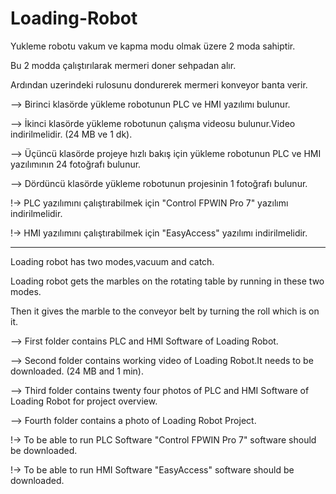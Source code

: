 # Loading-Robot

Yukleme robotu vakum ve kapma modu olmak üzere 2 moda sahiptir.

Bu 2 modda çalıştırılarak mermeri doner sehpadan alır.

Ardından uzerindeki rulosunu dondurerek mermeri konveyor banta verir.

--> Birinci klasörde yükleme robotunun PLC ve HMI yazılımı bulunur.

--> İkinci klasörde yükleme robotunun çalışma videosu bulunur.Video indirilmelidir. (24 MB ve 1 dk).

--> Üçüncü klasörde projeye hızlı bakış için yükleme robotunun PLC ve HMI yazılımının 24 fotoğrafı bulunur.

--> Dördüncü klasörde yükleme robotunun projesinin 1 fotoğrafı bulunur.

!-> PLC yazılımını çalıştırabilmek için "Control FPWIN Pro 7" yazılımı indirilmelidir.

!-> HMI yazılımını çalıştırabilmek için "EasyAccess" yazılımı indirilmelidir. 


*****************************************************************************************************************


Loading robot has two modes,vacuum and catch.

Loading robot gets the marbles on the rotating table by running in these two modes. 

Then it gives the marble to the conveyor belt by turning the roll which is on it.

--> First folder contains PLC and HMI Software of Loading Robot.

--> Second folder contains working video of Loading Robot.It needs to be downloaded. (24 MB and 1 min).

--> Third folder contains twenty four photos of PLC and HMI Software of Loading Robot for project overview.

--> Fourth folder contains a photo of Loading Robot Project.

!-> To be able to run PLC Software "Control FPWIN Pro 7" software should be downloaded.

!-> To be able to run HMI Software "EasyAccess" software should be downloaded.

